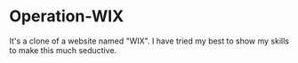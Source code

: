 # Operation-WIX
It's a clone of a website named "WIX". I have tried my best to show my skills to make this much seductive. 
